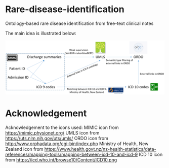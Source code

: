 # Rare-disease-identification
Ontology-based rare disease identification from free-text clinical notes

The main idea is illustrated below:
<p align="center">
    <img src="https://github.com/acadTags/Rare-disease-identification/blob/main/Graph%20representation.PNG" width="1000" title="Ontology matching and entity linking for rare disease identification">
</p>

# Acknowledgement
Acknowledgement to the icons used: 
MIMIC icon from https://mimic.physionet.org/
UMLS icon from https://uts.nlm.nih.gov/uts/umls/ 
ORDO icon from http://www.orphadata.org/cgi-bin/index.php
Ministry of Health, New Zealand icon from https://www.health.govt.nz/nz-health-statistics/data-references/mapping-tools/mapping-between-icd-10-and-icd-9
ICD 10 icon from https://icd.who.int/browse10/Content/ICD10.png
